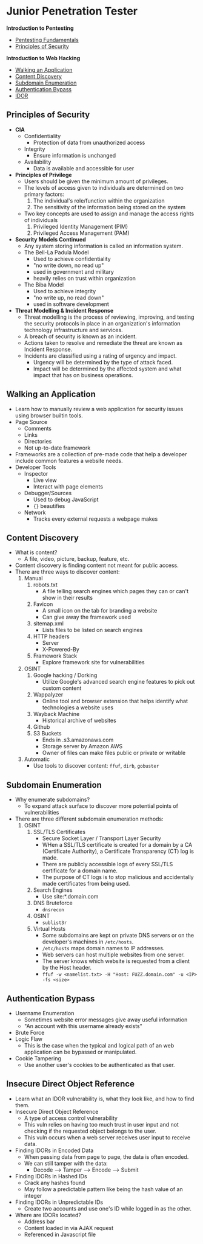 # Junior Penetration Tester

**Introduction to Pentesting**
- [Pentesting Fundamentals](/tryhackme/comptia_pentest+.md#pentesting-fundamentals)
- [Principles of Security](#principles-of-security)

**Introduction to Web Hacking**
- [Walking an Application](#walking-an-application)
- [Content Discovery](#content-discovery)
- [Subdomain Enumeration](#subdomain-enumeration)
- [Authentication Bypass](#authentication-bypass)
- [IDOR](#insecure-direct-object-reference)

## Principles of Security
- **CIA**
    - Confidentiality
        - Protection of data from unauthorized access
    - Integrity
        - Ensure information is unchanged
    - Availability
        - Data is available and accessible for user
- **Principles of Privilege**
    - Users should be given the minimum amount of privileges.
    - The levels of access given to individuals are determined on two primary factors:
        1. The individual's role/function within the organization
        2. The sensitivity of the information being stored on the system
    - Two key concepts are used to assign and manage the access rights of individuals
        1. Privileged Identity Management (PIM)
        2. Privileged Access Management (PAM)
- **Security Models Continued**
    - Any system storing information is called an information system.
    - The Bell-La Padula Model
        - Used to achieve confidentiality
        - "no write down, no read up"
        - used in government and military
        - heavily relies on trust within organization
    - The Biba Model
        - Used to achieve integrity
        - "no write up, no read down"
        - used in software development
- **Threat Modelling & Incident Response**
    - Threat modelling is the process of reviewing, improving, and testing the security protocols in place in an organization's information technology infrastructure and services.
    - A breach of security is known as an incident.
    - Actions taken to resolve and remediate the threat are known as Incident Response. 
    - Incidents are classified using a rating of urgency and impact. 
        - Urgency will be determined by the type of attack faced.
        - Impact will be determined by the affected system and what impact that has on business operations.

## Walking an Application
- Learn how to manually review a web application for security issues using browser builtin tools.
- Page Source
    - Comments
    - Links
    - Directories
    - Not up-to-date framework
- Frameworks are a collection of pre-made code that help a developer include common features a website needs.
- Developer Tools
    - Inspector
        - Live view
        - Interact with page elements
    - Debugger/Sources
        - Used to debug JavaScript
        - `{}` beautifies
    - Network
        - Tracks every external requests a webpage makes

## Content Discovery
- What is content?
    - A file, video, picture, backup, feature, etc.
- Content discovery is finding content not meant for public access.
- There are three ways to discover content:
    1. Manual
        1. robots.txt
            - A file telling search engines which pages they can or can't show in their results
        2. Favicon
            - A small icon on the tab for branding a website
            - Can give away the framework used
        3. sitemap.xml
            - Lists files to be listed on search engines
        4. HTTP headers
            - Server
            - X-Powered-By
        5. Framework Stack
            - Explore framework site for vulnerabilities
    2. OSINT
        1. Google hacking / Dorking
            - Utilize Google's advanced search engine features to pick out custom content
        2. Wappalyzer
            - Online tool and browser extension that helps identify what technologies a website uses
        3. Wayback Machine
            - Historical archive of websites
        4. Github
        5. S3 Buckets
            - Ends in .s3.amazonaws.com
            - Storage server by Amazon AWS
            - Owner of files can make files public or private or writable
    3. Automatic
        - Use tools to discover content: `ffuf`, `dirb`, `gobuster`

## Subdomain Enumeration
- Why enumerate subdomains?
    - To expand attack surface to discover more potential points of vulnerabilities
- There are three different subdomain enumeration methods:
    1. OSINT
        1. SSL/TLS Certificates
            - Secure Socket Layer / Transport Layer Security
            - WHen a SSL/TLS certificate is created for a domain by a CA (Certificate Authority), a Certificate Transparency (CT) log is made.
            - There are publicly accessible logs of every SSL/TLS certificate for a domain name. 
            - The purpose of CT logs is to stop malicious and accidentally made certificates from being used.
        2. Search Engines
            - Use site:*.domain.com
        3. DNS Bruteforce
            - `dnsrecon`
        4. OSINT
            - `sublist3r`
        5. Virtual Hosts
            - Some subdomains are kept on private DNS servers or on the developer's machines in `/etc/hosts`.
            - `/etc/hosts` maps domain names to IP addresses.
            - Web servers can host multiple websites from one server.
            - The server knows which website is requested from a client by the Host header.
            - `ffuf -w <namelist.txt> -H "Host: FUZZ.domain.com" -u <IP> -fs <size>`

## Authentication Bypass
- Username Enumeration
    - Sometimes website error messages give away useful information
    - "An account with this username already exists"
- Brute Force
- Logic Flaw
    - This is the case when the typical and logical path of an web application can be bypassed or manipulated.
- Cookie Tampering
    - Use another user's cookies to be authenticated as that user.

## Insecure Direct Object Reference
- Learn what an IDOR vulnerability is, what they look like, and how to find them.
- Insecure Direct Object Reference
    - A type of access control vulnerability
    - This vuln relies on having too much trust in user input and not checking if the requested object belongs to the user.
    - This vuln occurs when a web server receives user input to receive data.
- Finding IDORs in Encoded Data
    - When passing data from page to page, the data is often encoded.
    - We can still tamper with the data:
        - Decode --> Tamper --> Encode --> Submit
- Finding IDORs in Hashed IDs
    - Crack any hashes found
    - May follow a predictable pattern like being the hash value of an integer
- Finding IDORs in Unpredictable IDs
    - Create two accounts and use one's ID while logged in as the other.
- Where are IDORs located?
    - Address bar
    - Content loaded in via AJAX request
    - Referenced in Javascript file